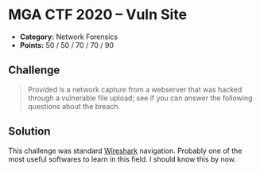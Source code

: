 # MGA CTF 2020 – Vuln Site

* **Category:** Network Forensics
* **Points:** 50 / 50 / 70 / 70 / 90

## Challenge

> Provided is a network capture from a webserver that was hacked through a vulnerable file upload; see if you 
can answer the following questions about the breach. 

## Solution

This challenge was standard [Wireshark](https://www.wireshark.org/) navigation. Probably one of the most useful
softwares to learn in this field. I should know this by now.